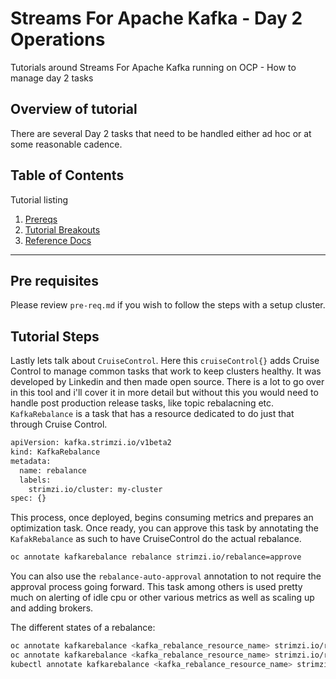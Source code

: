 # Streams For Apache Kafka - Day 2 Operations 

Tutorials around Streams For Apache Kafka running on OCP - How to manage day 2 tasks

## Overview of tutorial

There are several Day 2 tasks that need to be handled either ad hoc or at some reasonable cadence.

## Table of Contents

Tutorial listing

1. [Prereqs](#pre-requisites)
2. [Tutorial Breakouts](#tutorial-steps)
3. [Reference Docs](#reference-documents)

---

## Pre requisites

Please review `pre-req.md` if you wish to follow the steps with a setup cluster.

## Tutorial Steps

Lastly lets talk about `CruiseControl`.  Here this `cruiseControl{}` adds Cruise Control to manage common tasks that work to keep clusters healthy.  It was developed by Linkedin and then made open source.  There is a lot to go over in this tool and i'll cover it in more detail but without this you would need to handle post production release tasks, like topic rebalacning etc.  `KafkaRebalance` is a task that has a resource dedicated to do just that through Cruise Control.

```bash
apiVersion: kafka.strimzi.io/v1beta2
kind: KafkaRebalance
metadata:
  name: rebalance
  labels:
    strimzi.io/cluster: my-cluster
spec: {}
```

This process, once deployed, begins consuming metrics and prepares an optimization task.  Once ready, you can approve this task by annotating the `KafakRebalance` as such to have CruiseControl do the actual rebalance.

```bash
oc annotate kafkarebalance rebalance strimzi.io/rebalance=approve
```

You can also use the `rebalance-auto-approval` annotation to not require the approval process going forward.  This task among others is used pretty much on alerting of idle cpu or other various metrics as well as scaling up and adding brokers.

The different states of a rebalance:

```bash
oc annotate kafkarebalance <kafka_rebalance_resource_name> strimzi.io/rebalance="refresh"
oc annotate kafkarebalance <kafka_rebalance_resource_name> strimzi.io/rebalance="approve"
kubectl annotate kafkarebalance <kafka_rebalance_resource_name> strimzi.io/rebalance="stop"
```